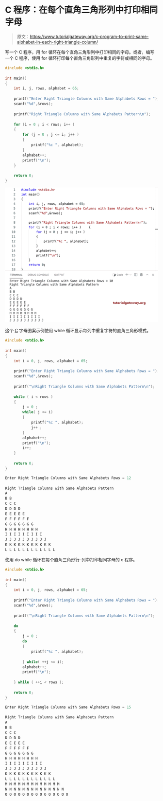 # C 程序：在每个直角三角形列中打印相同字母

> 原文：<https://www.tutorialgateway.org/c-program-to-print-same-alphabet-in-each-right-triangle-column/>

写一个 C 程序，用 for 循环在每个直角三角形列中打印相同的字母。或者，编写一个 C 程序，使用 for 循环打印每个直角三角形列中重复的字符或相同的字母。

```c
#include <stdio.h>

int main()
{
    int i, j, rows, alphabet = 65;

    printf("Enter Right Triangle Columns with Same Alphabets Rows = ");
    scanf("%d",&rows);

    printf("Right Triangle Columns with Same Alphabets Pattern\n"); 

	for (i = 0 ; i < rows; i++ ) 
	{
		for (j = 0 ; j <= i; j++ ) 	
		{
			printf("%c ", alphabet);
		}
		alphabet++;
		printf("\n");
	}

    return 0;
}
```

![C Program to Print Same Alphabet in each Right Triangle Column](img/6be034e48a6e7b507bcaf25f07bdcb19.png)

这个 [C](https://www.tutorialgateway.org/c-programming-examples/) 字母图案示例使用 while 循环显示每列中重复字符的直角三角形模式。

```c
#include <stdio.h>

int main()
{
    int i = 0, j, rows, alphabet = 65;

    printf("Enter Right Triangle Columns with Same Alphabets Rows = ");
    scanf("%d",&rows);

    printf("\nRight Triangle Columns with Same Alphabets Pattern\n"); 

	while ( i < rows ) 
	{
		j = 0 ;
		while( j <= i) 	
		{
			printf("%c ", alphabet);
			j++ ;
		}
		alphabet++;
		printf("\n");
		i++;
	}

    return 0;
}
```

```c
Enter Right Triangle Columns with Same Alphabets Rows = 12

Right Triangle Columns with Same Alphabets Pattern
A 
B B 
C C C 
D D D D 
E E E E E 
F F F F F F 
G G G G G G G 
H H H H H H H H 
I I I I I I I I I 
J J J J J J J J J J 
K K K K K K K K K K K 
L L L L L L L L L L L L 
```

使用 do while 循环在每个直角三角形行-列中打印相同字母的 c 程序。

```c
#include <stdio.h>

int main()
{
    int i = 0, j, rows, alphabet = 65;

    printf("Enter Right Triangle Columns with Same Alphabets Rows = ");
    scanf("%d",&rows);

    printf("\nRight Triangle Columns with Same Alphabets Pattern\n"); 

	do 
	{
		j = 0 ;
		do	
		{
			printf("%c ", alphabet);

		} while( ++j <= i);
		alphabet++;
		printf("\n");

	} while ( ++i < rows );

    return 0;
}
```

```c
Enter Right Triangle Columns with Same Alphabets Rows = 15

Right Triangle Columns with Same Alphabets Pattern
A 
B B 
C C C 
D D D D 
E E E E E 
F F F F F F 
G G G G G G G 
H H H H H H H H 
I I I I I I I I I 
J J J J J J J J J J 
K K K K K K K K K K K 
L L L L L L L L L L L L 
M M M M M M M M M M M M M 
N N N N N N N N N N N N N N 
O O O O O O O O O O O O O O O 
```